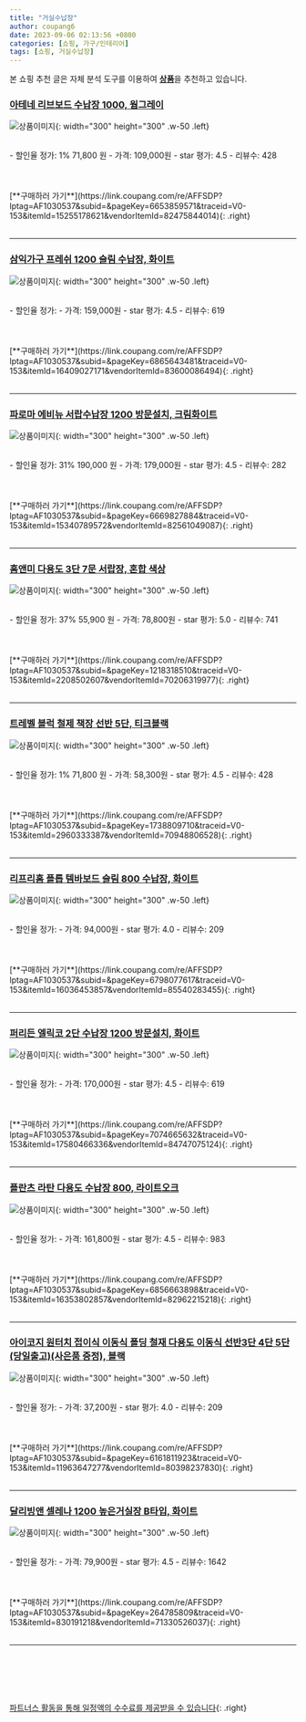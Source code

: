 ```yaml
---
title: "거실수납장"
author: coupang6
date: 2023-09-06 02:13:56 +0800
categories: [쇼핑, 가구/인테리어]
tags: [쇼핑, 거실수납장]
---
```


본 쇼핑 추천 글은 자체 분석 도구를 이용하여 [**상품**](https://link.coupang.com/a/bao1ui)을 추천하고 있습니다.

### [아테네 리브보드 수납장 1000, 웜그레이](https://link.coupang.com/re/AFFSDP?lptag=AF1030537&subid=&pageKey=6653859571&traceid=V0-153&itemId=15255178621&vendorItemId=82475844014)

![상품이미지](https://thumbnail9.coupangcdn.com/thumbnails/remote/230x230ex/image/vendor_inventory/27d4/79a87b47c138ea7aa752cc3b181fb43c4696fed471fa6a3e7091bb967b96.jpg){: width="300" height="300" .w-50 .left}


<br>
- 할인율 정가: 1%  71,800   원
- 가격: 109,000원
- star 평가: 4.5
- 리뷰수: 428
<br>
<br>
<br>
<br>
[**구매하러 가기**](https://link.coupang.com/re/AFFSDP?lptag=AF1030537&subid=&pageKey=6653859571&traceid=V0-153&itemId=15255178621&vendorItemId=82475844014){: .right}
<br>
<br>

---

### [삼익가구 프레쉬 1200 슬림 수납장, 화이트](https://link.coupang.com/re/AFFSDP?lptag=AF1030537&subid=&pageKey=6865643481&traceid=V0-153&itemId=16409027171&vendorItemId=83600086494)

![상품이미지](https://thumbnail6.coupangcdn.com/thumbnails/remote/230x230ex/image/rs_quotation_api/arnkfqdu/f93756a85bd5458e9a681ffaca929766.jpg){: width="300" height="300" .w-50 .left}


<br>
- 할인율 정가: 
- 가격: 159,000원
- star 평가: 4.5
- 리뷰수: 619
<br>
<br>
<br>
<br>
[**구매하러 가기**](https://link.coupang.com/re/AFFSDP?lptag=AF1030537&subid=&pageKey=6865643481&traceid=V0-153&itemId=16409027171&vendorItemId=83600086494){: .right}
<br>
<br>

---

### [파로마 에비뉴 서랍수납장 1200 방문설치, 크림화이트](https://link.coupang.com/re/AFFSDP?lptag=AF1030537&subid=&pageKey=6669827884&traceid=V0-153&itemId=15340789572&vendorItemId=82561049087)

![상품이미지](https://thumbnail9.coupangcdn.com/thumbnails/remote/230x230ex/image/rs_quotation_api/rea73ktf/8da171c3efd34f00a9683cd689b10edf.jpg){: width="300" height="300" .w-50 .left}


<br>
- 할인율 정가: 31%  190,000   원
- 가격: 179,000원
- star 평가: 4.5
- 리뷰수: 282
<br>
<br>
<br>
<br>
[**구매하러 가기**](https://link.coupang.com/re/AFFSDP?lptag=AF1030537&subid=&pageKey=6669827884&traceid=V0-153&itemId=15340789572&vendorItemId=82561049087){: .right}
<br>
<br>

---

### [홈앤미 다용도 3단 7문 서랍장, 혼합 색상](https://link.coupang.com/re/AFFSDP?lptag=AF1030537&subid=&pageKey=1218318510&traceid=V0-153&itemId=2208502607&vendorItemId=70206319977)

![상품이미지](https://thumbnail7.coupangcdn.com/thumbnails/remote/230x230ex/image/retail/images/2020/01/29/11/6/03227a31-e440-441a-9911-e105c11aada0.jpg){: width="300" height="300" .w-50 .left}


<br>
- 할인율 정가: 37%  55,900   원
- 가격: 78,800원
- star 평가: 5.0
- 리뷰수: 741
<br>
<br>
<br>
<br>
[**구매하러 가기**](https://link.coupang.com/re/AFFSDP?lptag=AF1030537&subid=&pageKey=1218318510&traceid=V0-153&itemId=2208502607&vendorItemId=70206319977){: .right}
<br>
<br>

---

### [트레벨 블럭 철제 책장 선반 5단, 티크블랙](https://link.coupang.com/re/AFFSDP?lptag=AF1030537&subid=&pageKey=1738809710&traceid=V0-153&itemId=2960333387&vendorItemId=70948806528)

![상품이미지](https://thumbnail9.coupangcdn.com/thumbnails/remote/230x230ex/image/retail/images/7111981540678917-f313332d-7055-4471-9533-c304923607f8.jpg){: width="300" height="300" .w-50 .left}


<br>
- 할인율 정가: 1%  71,800   원
- 가격: 58,300원
- star 평가: 4.5
- 리뷰수: 428
<br>
<br>
<br>
<br>
[**구매하러 가기**](https://link.coupang.com/re/AFFSDP?lptag=AF1030537&subid=&pageKey=1738809710&traceid=V0-153&itemId=2960333387&vendorItemId=70948806528){: .right}
<br>
<br>

---

### [리프리홈 플롭 템바보드 슬림 800 수납장, 화이트](https://link.coupang.com/re/AFFSDP?lptag=AF1030537&subid=&pageKey=6798077617&traceid=V0-153&itemId=16036453857&vendorItemId=85540283455)

![상품이미지](https://thumbnail7.coupangcdn.com/thumbnails/remote/230x230ex/image/vendor_inventory/bcfd/cb9a85adb2463bccb80df672370dc5dd1ea06fdf50827e305139f62f4ee5.jpg){: width="300" height="300" .w-50 .left}


<br>
- 할인율 정가: 
- 가격: 94,000원
- star 평가: 4.0
- 리뷰수: 209
<br>
<br>
<br>
<br>
[**구매하러 가기**](https://link.coupang.com/re/AFFSDP?lptag=AF1030537&subid=&pageKey=6798077617&traceid=V0-153&itemId=16036453857&vendorItemId=85540283455){: .right}
<br>
<br>

---

### [퍼리든 엘릭코 2단 수납장 1200 방문설치, 화이트](https://link.coupang.com/re/AFFSDP?lptag=AF1030537&subid=&pageKey=7074665632&traceid=V0-153&itemId=17580466336&vendorItemId=84747075124)

![상품이미지](https://thumbnail8.coupangcdn.com/thumbnails/remote/230x230ex/image/rs_quotation_api/n5nns5x2/f4081d46d7a9448d9195104ec5e0dd93.jpg){: width="300" height="300" .w-50 .left}


<br>
- 할인율 정가: 
- 가격: 170,000원
- star 평가: 4.5
- 리뷰수: 619
<br>
<br>
<br>
<br>
[**구매하러 가기**](https://link.coupang.com/re/AFFSDP?lptag=AF1030537&subid=&pageKey=7074665632&traceid=V0-153&itemId=17580466336&vendorItemId=84747075124){: .right}
<br>
<br>

---

### [플란츠 라탄 다용도 수납장 800, 라이트오크](https://link.coupang.com/re/AFFSDP?lptag=AF1030537&subid=&pageKey=6856663898&traceid=V0-153&itemId=16353802857&vendorItemId=82962215218)

![상품이미지](https://thumbnail8.coupangcdn.com/thumbnails/remote/230x230ex/image/vendor_inventory/4d98/b190ec9fdc349ca1de246958cb52f68ce716316e5c03ae4a8c37178c57c2.jpg){: width="300" height="300" .w-50 .left}


<br>
- 할인율 정가: 
- 가격: 161,800원
- star 평가: 4.5
- 리뷰수: 983
<br>
<br>
<br>
<br>
[**구매하러 가기**](https://link.coupang.com/re/AFFSDP?lptag=AF1030537&subid=&pageKey=6856663898&traceid=V0-153&itemId=16353802857&vendorItemId=82962215218){: .right}
<br>
<br>

---

### [아이코지 원터치 접이식 이동식 폴딩 철재 다용도 이동식 선반3단 4단 5단(당일출고)(사은품 증정), 블랙](https://link.coupang.com/re/AFFSDP?lptag=AF1030537&subid=&pageKey=6161811923&traceid=V0-153&itemId=11963647277&vendorItemId=80398237830)

![상품이미지](https://thumbnail6.coupangcdn.com/thumbnails/remote/230x230ex/image/vendor_inventory/f53d/0139f1d500f2bb3e70d1b8757626e016cd1ee268beeaf72ec9253fdbf2c6.jpg){: width="300" height="300" .w-50 .left}


<br>
- 할인율 정가: 
- 가격: 37,200원
- star 평가: 4.0
- 리뷰수: 209
<br>
<br>
<br>
<br>
[**구매하러 가기**](https://link.coupang.com/re/AFFSDP?lptag=AF1030537&subid=&pageKey=6161811923&traceid=V0-153&itemId=11963647277&vendorItemId=80398237830){: .right}
<br>
<br>

---

### [달리빙앤 셀레나 1200 높은거실장 B타입, 화이트](https://link.coupang.com/re/AFFSDP?lptag=AF1030537&subid=&pageKey=264785809&traceid=V0-153&itemId=830191218&vendorItemId=71330526037)

![상품이미지](https://thumbnail9.coupangcdn.com/thumbnails/remote/230x230ex/image/vendor_inventory/334f/b6782240e5e15a98cc818d524c321a1c1bbd7eb60ec00ddcb12d4547642a.jpg){: width="300" height="300" .w-50 .left}


<br>
- 할인율 정가: 
- 가격: 79,900원
- star 평가: 4.5
- 리뷰수: 1642
<br>
<br>
<br>
<br>
[**구매하러 가기**](https://link.coupang.com/re/AFFSDP?lptag=AF1030537&subid=&pageKey=264785809&traceid=V0-153&itemId=830191218&vendorItemId=71330526037){: .right}
<br>
<br>

---
<br><br><br><br><br> [파트너스 활동을 통해 일정액의 수수료를 제공받을 수 있습니다](https://link.coupang.com/a/bao1ui){: .right}